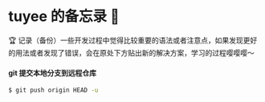 # tuyee 的备忘录 📕
🏆 记录（备份）一些开发过程中觉得比较重要的语法或者注意点，如果发现更好的用法或者发现了错误，会在原处下方贴出新的解决方案，学习的过程嘤嘤嘤～

#### git 提交本地分支到远程仓库
```bash
$ git push origin HEAD -u 
```
